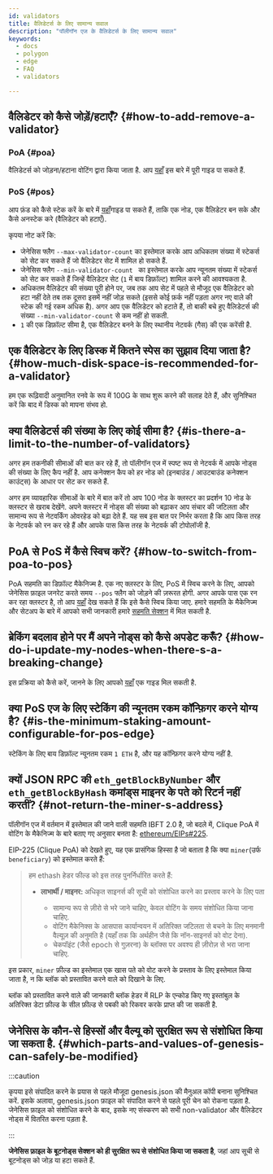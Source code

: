 ```yaml
---
id: validators
title: वैलिडेटर्स के लिए सामान्य सवाल
description: "पॉलीगॉन एज के वैलिडेटर्स के लिए सामान्य सवाल"
keywords:
  - docs
  - polygon
  - edge
  - FAQ
  - validators

---
```


## वैलिडेटर को कैसे जोड़ें/हटाएँ? {#how-to-add-remove-a-validator}

### PoA {#poa}
वैलिडेटर्स को जोड़ना/हटाना वोटिंग द्वारा किया जाता है. आप [यहाँ](/docs/edge/consensus/poa) इस बारे में पूरी गाइड पा सकते हैं.

### PoS {#pos}
आप फ़ंड को कैसे स्टेक करें के बारे में [यहाँ](/docs/edge/consensus/pos-stake-unstake)गाइड पा सकते हैं, ताकि एक नोड, एक वैलिडेटर बन सके और कैसे अनस्टेक करे (वैलिडेटर को हटाएँ).

कृपया नोट करें कि:
- जेनेसिस फ्लैग `--max-validator-count` का इस्तेमाल करके आप अधिकतम संख्या में स्टेकर्स को सेट कर सकते हैं जो वैलिडेटर सेट में शामिल हो सकते हैं.
- जेनेसिस फ्लैग `--min-validator-count ` का इस्तेमाल करके आप न्यूनतम संख्या में स्टेकर्स को सेट कर सकते हैं जिन्हें वैलिडेटर सेट (`1` में बाय डिफ़ॉल्ट) शामिल करने की आवश्यकता है.
- अधिकतम वैलिडेटर की संख्या पूरी होने पर, जब तक आप सेट में पहले से मौजूद एक वैलिडेटर को हटा नहीं देते तब तक दूसरा इसमें नहीं जोड़ सकते (इससे कोई फ़र्क नहीं पड़ता अगर नए वाले की स्टेक की गई रकम अधिक है). अगर आप एक वैलिडेटर को हटाते हैं, तो बाकी बचे हुए वैलिडेटर्स की संख्या `--min-validator-count` से कम नहीं हो सकती.
- `1` की एक डिफ़ॉल्ट सीमा है,  एक वैलिडेटर बनने के लिए स्थानीय नेटवर्क (गैस) की एक करेंसी है.



## एक वैलिडेटर के लिए डिस्क में कितने स्पेस का सुझाव दिया जाता है? {#how-much-disk-space-is-recommended-for-a-validator}

हम एक रूढ़िवादी अनुमानित रनवे के रूप में 100G के साथ शुरू करने की सलाह देते हैं, और सुनिश्चित करें कि बाद में डिस्क को मापना संभव हो.


## क्या वैलिडेटर्स की संख्या के लिए कोई सीमा है? {#is-there-a-limit-to-the-number-of-validators}

अगर हम तकनीकी सीमाओं की बात कर रहे हैं, तो पॉलीगॉन एज में स्पष्ट रूप से नेटवर्क में आपके नोड्स की संख्या के लिए कैप नहीं है. आप कनेक्शन कैप को हर नोड को (इनबाउंड / आउटबाउंड कनेक्शन काउंट्स) के आधार पर सेट कर सकते हैं.

अगर हम व्यावहारिक सीमाओं के बारे में बात करें तो आप 100 नोड के क्लस्टर का प्रदर्शन 10 नोड के क्लस्टर से खराब देखेंगे. अपने क्लस्टर में नोड्स की संख्या को बढ़ाकर आप संचार की जटिलता और सामान्य रूप से नेटवर्किंग ओवरहेड को बढ़ा देते हैं. यह सब इस बात पर निर्भर करता है कि आप किस तरह के नेटवर्क को रन कर रहे हैं और आपके पास किस तरह के नेटवर्क की टोपोलॉजी है.

## PoA से PoS में कैसे स्विच करें? {#how-to-switch-from-poa-to-pos}

PoA सहमति का डिफ़ॉल्ट मैकेनिज्म है. एक नए क्लस्टर के लिए, PoS में स्विच करने के लिए, आपको जेनेसिस फ़ाइल जनरेट करते समय `--pos` फ्लैग को जोड़ने की ज़रूरत होगी. अगर आपके पास एक रन कर रहा क्लस्टर है, तो आप [यहाँ](/docs/edge/consensus/migration-to-pos) देख सकते हैं कि इसे कैसे स्विच किया जाए. हमारे सहमति के मैकेनिज्म और सेटअप के बारे में आपको सभी जानकारी हमारे [सहमति सेक्शन](/docs/edge/consensus/poa) में मिल सकती है.

## ब्रेकिंग बदलाव होने पर मैं अपने नोड्स को कैसे अपडेट करूँ? {#how-do-i-update-my-nodes-when-there-s-a-breaking-change}

इस प्रक्रिया को कैसे करें, जानने के लिए आपको [यहाँ](/docs/edge/validator-hosting#update) एक गाइड मिल सकती है.

## क्या PoS एज के लिए स्टेकिंग की न्यूनतम रकम कॉन्फ़िगर करने योग्य है? {#is-the-minimum-staking-amount-configurable-for-pos-edge}

स्टेकिंग के लिए बाय डिफ़ॉल्ट न्यूनतम रकम `1 ETH` है, और यह कॉन्फ़िगर करने योग्य नहीं है.

## क्यों JSON RPC की `eth_getBlockByNumber` और `eth_getBlockByHash` कमांड्स माइनर के पते को रिटर्न नहीं करतीं? {#not-return-the-miner-s-address}

पॉलीगॉन एज में वर्तमान में इस्तेमाल की जाने वाली सहमति IBFT 2.0 है, जो बदले में, Clique PoA में वोटिंग के मैकेनिज्म के बारे बताए गए अनुसार बनता है: [ethereum/EIPs#225](https://github.com/ethereum/EIPs/issues/225).

EIP-225 (Clique PoA) को देखते हुए, यह एक प्रासंगिक हिस्सा है जो बताता है कि क्या `miner`(उर्फ `beneficiary`) को इस्तेमाल करते हैं:

<blockquote>हम ethash हेडर फील्ड को इस तरह पुनर्निर्धारित करते हैं:
<ul>
<li><b>लाभार्थी / माइनर: </b> अधिकृत साइनर्स की सूची को संशोधित करने का प्रस्ताव करने के लिए पता</li>
<ul>
<li>सामान्य रूप से ज़ीरो से भरे जाने चाहिए, केवल वोटिंग के समय संशोधित किया जाना चाहिए.</li>
<li>वोटिंग मैकेनिक्स के आसपास कार्यान्वयन में अतिरिक्त जटिलता से बचने के लिए मनमानी वैल्यूज़ की अनुमति है (यहाँ तक कि अर्थहीन जैसे कि नॉन-साइनर्स को वोट देना).</li>
<li> चेकपॉइंट (जैसे epoch से गुज़रना) के ब्लॉक्स पर अवश्य ही ज़ीरोज़ से भरा जाना चाहिए. </li>
</ul>

</ul>

</blockquote>

इस प्रकार, `miner` फ़ील्ड का इस्तेमाल एक खास पते को वोट करने के प्रस्ताव के लिए इस्तेमाल किया जाता है, न कि ब्लॉक को प्रस्तावित करने वाले को दिखाने के लिए.

ब्लॉक को प्रस्तावित करने वाले की जानकारी ब्लॉक हेडर में RLP के एन्कोड किए गए इस्तांबुल के अतिरिक्त डेटा फ़ील्ड के सील फ़ील्ड से पबकी को रिकवर करके प्राप्त की जा सकती है.

## जेनेसिस के कौन-से हिस्सों और वैल्यू को सुरक्षित रूप से संशोधित किया जा सकता है. {#which-parts-and-values-of-genesis-can-safely-be-modified}

:::caution

कृपया इसे संपादित करने के प्रयास से पहले मौजूदा genesis.json की मैनुअल कॉपी बनाना सुनिश्चित करें. इसके अलावा, genesis.json फ़ाइल को संपादित करने से पहले पूरी चेन को रोकना पड़ता है. जेनेसिस फ़ाइल को संशोधित करने के बाद, इसके नए संस्करण को सभी non-validator और वैलिडेटर नोड्स में वितरित करना पड़ता है.

:::

**जेनेसिस फ़ाइल के बूटनोड्स सेक्शन को ही सुरक्षित रूप से संशोधित किया जा सकता है**, जहां आप सूची से बूटनोड्स को जोड़ या हटा सकते हैं.